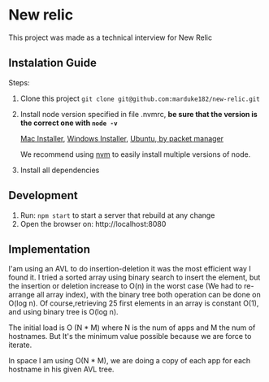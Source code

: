 # New relic

This project was made as a technical interview for New Relic

## Instalation Guide

Steps:

1. Clone this project `git clone git@github.com:marduke182/new-relic.git`
2. Install node version specified in file .nvmrc, **be sure that the version is the correct one with `node -v`**

   [Mac Installer](https://github.com/nodejs/node), [Windows Installer](https://github.com/nodejs/node), [Ubuntu, by packet manager](https://nodejs.org/en/download/package-manager/#debian-and-ubuntu-based-linux-distributions)

   We recommend using [nvm](https://github.com/creationix/nvm) to easily install multiple versions of node.

3. Install all dependencies

## Development

1. Run: `npm start` to start a server that rebuild at any change
2. Open the browser on: http://localhost:8080

## Implementation

I'am using an AVL to do insertion-deletion it was the most efficient way I found it. I tried a sorted array using binary search to insert the element, but the insertion or deletion increase to O(n) in the worst case (We had to re-arrange all array index), with the binary tree both operation can be done on O(log n). Of course,retrieving 25 first elements in an array is constant O(1), and using binary tree is O(log n).

The initial load is O (N * M) where N is the num of apps and M the num of hostnames. But It's the minimum value possible because we are force to iterate.

In space I am using O(N * M), we are doing a copy of each app for each hostname in his given AVL tree.
